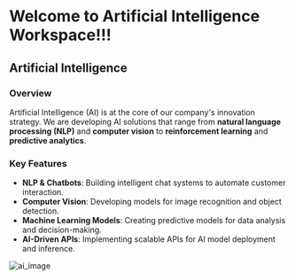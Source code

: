 # Welcome to Artificial Intelligence Workspace!!!

## Artificial Intelligence

### Overview
Artificial Intelligence (AI) is at the core of our company's innovation strategy. We are developing AI solutions that range from **natural language processing (NLP)** and **computer vision** to **reinforcement learning** and **predictive analytics**.

### Key Features
- **NLP & Chatbots**: Building intelligent chat systems to automate customer interaction.
- **Computer Vision**: Developing models for image recognition and object detection.
- **Machine Learning Models**: Creating predictive models for data analysis and decision-making.
- **AI-Driven APIs**: Implementing scalable APIs for AI model deployment and inference.

![ai_image](https://github.com/user-attachments/assets/5942cf42-9968-4023-9589-cb466931b568)
